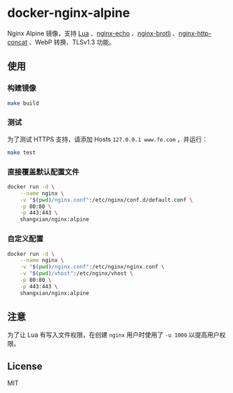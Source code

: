 # docker-nginx-alpine

Nginx Alpine 镜像，支持 [Lua](https://github.com/openresty/lua-nginx-module) 、[nginx-echo](https://github.com/openresty/echo-nginx-module) 、[nginx-brotli](https://github.com/google/ngx_brotli) 、[nginx-http-concat](https://github.com/alibaba/nginx-http-concat) 、WebP 转换、TLSv1.3 功能。

## 使用

### 构建镜像

```bash
make build
```

### 测试

为了测试 HTTPS 支持，请添加 Hosts `127.0.0.1 www.fe.com` ，并运行：

```bash
make test
```

### 直接覆盖默认配置文件

```bash
docker run -d \
    --name nginx \
    -v "$(pwd)/nginx.conf":/etc/nginx/conf.d/default.conf \
    -p 80:80 \
    -p 443:443 \
    shangxian/nginx:alpine
```

### 自定义配置

```bash
docker run -d \
    --name nginx \
    -v "$(pwd)/nginx.conf":/etc/nginx/nginx.conf \
    -v "$(pwd)/vhost":/etc/nginx/vhost \
    -p 80:80 \
    -p 443:443 \
    shangxian/nginx:alpine
```

## 注意

为了让 Lua 有写入文件权限，在创建 `nginx` 用户时使用了 `-u 1000` 以提高用户权限。

## License

MIT